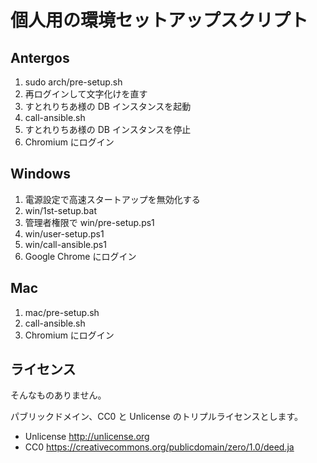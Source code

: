 # 個人用の環境セットアップスクリプト

## Antergos

1. sudo arch/pre-setup.sh
1. 再ログインして文字化けを直す
1. すとれりちあ様の DB インスタンスを起動
1. call-ansible.sh
1. すとれりちあ様の DB インスタンスを停止
1. Chromium にログイン

## Windows

1. 電源設定で高速スタートアップを無効化する
1. win/1st-setup.bat
1. 管理者権限で win/pre-setup.ps1
1. win/user-setup.ps1
1. win/call-ansible.ps1
1. Google Chrome にログイン

## Mac

1. mac/pre-setup.sh
1. call-ansible.sh
1. Chromium にログイン

## ライセンス

そんなものありません。

パブリックドメイン、CC0 と Unlicense のトリプルライセンスとします。

- Unlicense http://unlicense.org
- CC0 https://creativecommons.org/publicdomain/zero/1.0/deed.ja
